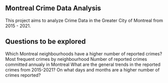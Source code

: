  ## Montreal Crime Data Analysis

 
This project aims to analyze Crime Data in the Greater City of Montreal from 2015 - 2021.


## Questions to be explored


Which Montreal neighbourhoods have a higher number of reported crimes?
Most frequent crimes by neighbourhood
Number of reported crimes committed annualy in Montreal
What are the general trends in the reported crimes from 2015-2021?
On what days and months are a higher number of crimes reported?
